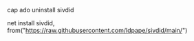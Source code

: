 cap ado uninstall sivdid

net install sivdid, from("https://raw.githubusercontent.com/ldpape/sivdid/main/")
